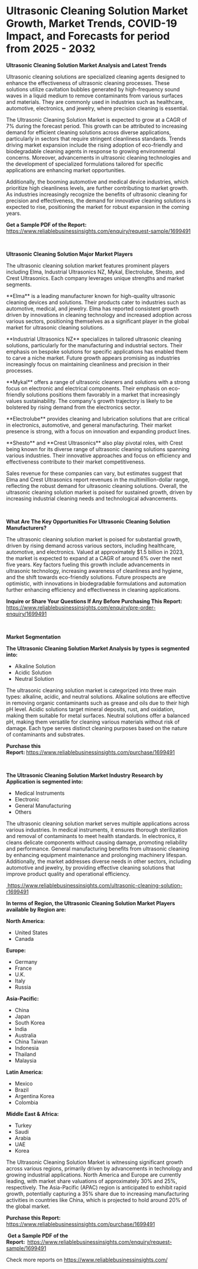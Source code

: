 <p><h1>Ultrasonic Cleaning Solution Market Growth, Market Trends, COVID-19 Impact, and Forecasts for period from 2025 - 2032</h1></p><p><strong>Ultrasonic Cleaning Solution Market Analysis and Latest Trends</strong></p>
<p><p>Ultrasonic cleaning solutions are specialized cleaning agents designed to enhance the effectiveness of ultrasonic cleaning processes. These solutions utilize cavitation bubbles generated by high-frequency sound waves in a liquid medium to remove contaminants from various surfaces and materials. They are commonly used in industries such as healthcare, automotive, electronics, and jewelry, where precision cleaning is essential.</p><p>The Ultrasonic Cleaning Solution Market is expected to grow at a CAGR of 7% during the forecast period. This growth can be attributed to increasing demand for efficient cleaning solutions across diverse applications, particularly in sectors that require stringent cleanliness standards. Trends driving market expansion include the rising adoption of eco-friendly and biodegradable cleaning agents in response to growing environmental concerns. Moreover, advancements in ultrasonic cleaning technologies and the development of specialized formulations tailored for specific applications are enhancing market opportunities. </p><p>Additionally, the booming automotive and medical device industries, which prioritize high cleanliness levels, are further contributing to market growth. As industries increasingly recognize the benefits of ultrasonic cleaning for precision and effectiveness, the demand for innovative cleaning solutions is expected to rise, positioning the market for robust expansion in the coming years.</p></p>
<p><strong>Get a Sample PDF of the Report:&nbsp;</strong> <a href="https://www.reliablebusinessinsights.com/enquiry/request-sample/1699491?utm_campaign=2761&utm_medium=2&utm_source=Github&utm_content=ia&utm_term=02042025&utm_id=ultrasonic-cleaning-solution">https://www.reliablebusinessinsights.com/enquiry/request-sample/1699491</a></p>
<p>&nbsp;</p>
<p><strong>Ultrasonic Cleaning Solution Major Market Players</strong></p>
<p><p>The ultrasonic cleaning solution market features prominent players including Elma, Industrial Ultrasonics NZ, Mykal, Electrolube, Shesto, and Crest Ultrasonics. Each company leverages unique strengths and market segments.</p><p>**Elma** is a leading manufacturer known for high-quality ultrasonic cleaning devices and solutions. Their products cater to industries such as automotive, medical, and jewelry. Elma has reported consistent growth driven by innovations in cleaning technology and increased adoption across various sectors, positioning themselves as a significant player in the global market for ultrasonic cleaning solutions.</p><p>**Industrial Ultrasonics NZ** specializes in tailored ultrasonic cleaning solutions, particularly for the manufacturing and industrial sectors. Their emphasis on bespoke solutions for specific applications has enabled them to carve a niche market. Future growth appears promising as industries increasingly focus on maintaining cleanliness and precision in their processes.</p><p>**Mykal** offers a range of ultrasonic cleaners and solutions with a strong focus on electronic and electrical components. Their emphasis on eco-friendly solutions positions them favorably in a market that increasingly values sustainability. The company's growth trajectory is likely to be bolstered by rising demand from the electronics sector.</p><p>**Electrolube** provides cleaning and lubrication solutions that are critical in electronics, automotive, and general manufacturing. Their market presence is strong, with a focus on innovation and expanding product lines.</p><p>**Shesto** and **Crest Ultrasonics** also play pivotal roles, with Crest being known for its diverse range of ultrasonic cleaning solutions spanning various industries. Their innovative approaches and focus on efficiency and effectiveness contribute to their market competitiveness.</p><p>Sales revenue for these companies can vary, but estimates suggest that Elma and Crest Ultrasonics report revenues in the multimillion-dollar range, reflecting the robust demand for ultrasonic cleaning solutions. Overall, the ultrasonic cleaning solution market is poised for sustained growth, driven by increasing industrial cleaning needs and technological advancements.</p></p>
<p>&nbsp;</p>
<p><strong>What Are The Key Opportunities For Ultrasonic Cleaning Solution Manufacturers?</strong></p>
<p><p>The ultrasonic cleaning solution market is poised for substantial growth, driven by rising demand across various sectors, including healthcare, automotive, and electronics. Valued at approximately $1.5 billion in 2023, the market is expected to expand at a CAGR of around 6% over the next five years. Key factors fueling this growth include advancements in ultrasonic technology, increasing awareness of cleanliness and hygiene, and the shift towards eco-friendly solutions. Future prospects are optimistic, with innovations in biodegradable formulations and automation further enhancing efficiency and effectiveness in cleaning applications.</p></p>
<p><strong>Inquire or Share Your Questions If Any Before Purchasing This Report:</strong> <a href="https://www.reliablebusinessinsights.com/enquiry/pre-order-enquiry/1699491?utm_campaign=2761&utm_medium=2&utm_source=Github&utm_content=ia&utm_term=02042025&utm_id=ultrasonic-cleaning-solution">https://www.reliablebusinessinsights.com/enquiry/pre-order-enquiry/1699491</a></p>
<p>&nbsp;</p>
<p><strong>Market Segmentation</strong></p>
<p><strong>The Ultrasonic Cleaning Solution Market Analysis by types is segmented into:</strong></p>
<p><ul><li>Alkaline Solution</li><li>Acidic Solution</li><li>Neutral Solution</li></ul></p>
<p><p>The ultrasonic cleaning solution market is categorized into three main types: alkaline, acidic, and neutral solutions. Alkaline solutions are effective in removing organic contaminants such as grease and oils due to their high pH level. Acidic solutions target mineral deposits, rust, and oxidation, making them suitable for metal surfaces. Neutral solutions offer a balanced pH, making them versatile for cleaning various materials without risk of damage. Each type serves distinct cleaning purposes based on the nature of contaminants and substrates.</p></p>
<p><strong>Purchase this Report:&nbsp;</strong><a href="https://www.reliablebusinessinsights.com/purchase/1699491?utm_campaign=2761&utm_medium=2&utm_source=Github&utm_content=ia&utm_term=02042025&utm_id=ultrasonic-cleaning-solution">https://www.reliablebusinessinsights.com/purchase/1699491</a></p>
<p>&nbsp;</p>
<p><strong>The Ultrasonic Cleaning Solution Market Industry Research by Application is segmented into:</strong></p>
<p><ul><li>Medical Instruments</li><li>Electronic</li><li>General Manufacturing</li><li>Others</li></ul></p>
<p><p>The ultrasonic cleaning solution market serves multiple applications across various industries. In medical instruments, it ensures thorough sterilization and removal of contaminants to meet health standards. In electronics, it cleans delicate components without causing damage, promoting reliability and performance. General manufacturing benefits from ultrasonic cleaning by enhancing equipment maintenance and prolonging machinery lifespan. Additionally, the market addresses diverse needs in other sectors, including automotive and jewelry, by providing effective cleaning solutions that improve product quality and operational efficiency.</p></p>
<p><a href="https://www.reliablebusinessinsights.com/ultrasonic-cleaning-solution-r1699491?utm_campaign=2761&utm_medium=2&utm_source=Github&utm_content=ia&utm_term=02042025&utm_id=ultrasonic-cleaning-solution">&nbsp;https://www.reliablebusinessinsights.com/ultrasonic-cleaning-solution-r1699491</a></p>
<p><strong>In terms of Region, the Ultrasonic Cleaning Solution Market Players available by Region are:</strong></p>
<p>
    <p> <strong> North America: </strong>
        <ul>
            <li>United States</li>
            <li>Canada</li>
        </ul>
        </p> 
    <p> <strong> Europe: </strong>
        <ul>
            <li>Germany</li>
            <li>France</li>
            <li>U.K.</li>
            <li>Italy</li>
            <li>Russia</li>
        </ul>
        </p> 
    <p> <strong> Asia-Pacific: </strong>
        <ul>
            <li>China</li>
            <li>Japan</li>
            <li>South Korea</li>
            <li>India</li>
            <li>Australia</li>
            <li>China Taiwan</li>
            <li>Indonesia</li>
            <li>Thailand</li>
            <li>Malaysia</li>
        </ul>
        </p> 
    <p> <strong> Latin America: </strong>
        <ul>
            <li>Mexico</li>
            <li>Brazil</li>
            <li>Argentina Korea</li>
            <li>Colombia</li>
        </ul>
        </p> 
    <p> <strong> Middle East & Africa: </strong>
        <ul>
            <li>Turkey</li>
            <li>Saudi</li>
            <li>Arabia</li>
            <li>UAE</li>
            <li>Korea</li>
        </ul>
    </p>
    </p>
<p><p>The Ultrasonic Cleaning Solution Market is witnessing significant growth across various regions, primarily driven by advancements in technology and growing industrial applications. North America and Europe are currently leading, with market share valuations of approximately 30% and 25%, respectively. The Asia-Pacific (APAC) region is anticipated to exhibit rapid growth, potentially capturing a 35% share due to increasing manufacturing activities in countries like China, which is projected to hold around 20% of the global market.</p></p>
<p><strong>Purchase this Report: </strong><a href="https://www.reliablebusinessinsights.com/purchase/1699491?utm_campaign=2761&utm_medium=2&utm_source=Github&utm_content=ia&utm_term=02042025&utm_id=ultrasonic-cleaning-solution">https://www.reliablebusinessinsights.com/purchase/1699491</a></p>
<p>&nbsp;<strong>Get a Sample PDF of the Report:&nbsp;&nbsp;</strong><a href="https://www.reliablebusinessinsights.com/enquiry/request-sample/1699491?utm_campaign=2761&utm_medium=2&utm_source=Github&utm_content=ia&utm_term=02042025&utm_id=ultrasonic-cleaning-solution">https://www.reliablebusinessinsights.com/enquiry/request-sample/1699491</a></p>
<p><strong></strong></p>
<p>Check more reports on <a href="https://www.reliablebusinessinsights.com/?utm_campaign=2761&utm_medium=2&utm_source=Github&utm_content=ia&utm_term=02042025&utm_id=ultrasonic-cleaning-solution">https://www.reliablebusinessinsights.com/</a></p>